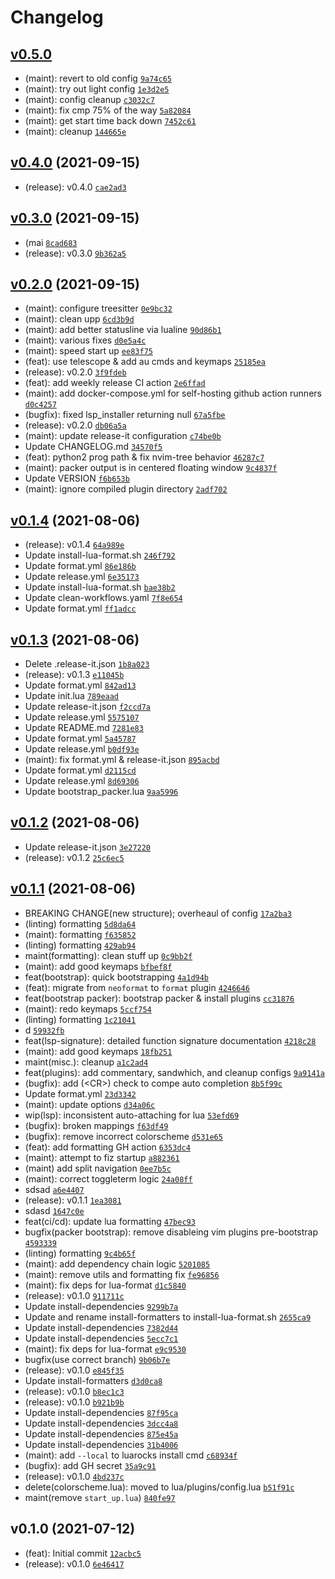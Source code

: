# Changelog

## [v0.5.0](https://github.com/vladdoster/neovim-configuration/compare/v0.4.0...v0.5.0)

- (maint): revert to old config [`9a74c65`](https://github.com/vladdoster/neovim-configuration/commit/9a74c6505c1936846b7c23952fa949662174ef0f)
- (maint): try out light config [`1e3d2e5`](https://github.com/vladdoster/neovim-configuration/commit/1e3d2e537e411dc0c08b286ff1792cf3251f9e23)
- (maint): config cleanup [`c3032c7`](https://github.com/vladdoster/neovim-configuration/commit/c3032c7c77e5a305206f50a4b0ce49f7b3b00895)
- (maint): fix cmp 75% of the way [`5a82084`](https://github.com/vladdoster/neovim-configuration/commit/5a820848514419b1c86226e16afb86ba9737971c)
- (maint): get start time back down [`7452c61`](https://github.com/vladdoster/neovim-configuration/commit/7452c61485cf8a254b34de2c2a8831798d2433b6)
- (maint): cleanup [`144665e`](https://github.com/vladdoster/neovim-configuration/commit/144665e9f885a0645bc17f5fcbcd915885dd6a90)

## [v0.4.0](https://github.com/vladdoster/neovim-configuration/compare/v0.3.0...v0.4.0) (2021-09-15)

- (release): v0.4.0 [`cae2ad3`](https://github.com/vladdoster/neovim-configuration/commit/cae2ad3454de1b89bd1617d09f30b8e7261dec40)

## [v0.3.0](https://github.com/vladdoster/neovim-configuration/compare/v0.2.0...v0.3.0) (2021-09-15)

- (mai [`8cad683`](https://github.com/vladdoster/neovim-configuration/commit/8cad68309cdc56f5332976c1d0db696d58eef8e8)
- (release): v0.3.0 [`9b362a5`](https://github.com/vladdoster/neovim-configuration/commit/9b362a5130d899f7f50995ccdf1b93824416effd)

## [v0.2.0](https://github.com/vladdoster/neovim-configuration/compare/v0.1.4...v0.2.0) (2021-09-15)

- (maint): configure treesitter [`0e9bc32`](https://github.com/vladdoster/neovim-configuration/commit/0e9bc320b76ff8efae13427498fbf6195bf3087b)
- (maint): clean upp [`6cd3b9d`](https://github.com/vladdoster/neovim-configuration/commit/6cd3b9d37122820d68f42ac06417bcc2e0d28a96)
- (maint): add better statusline via lualine [`90d86b1`](https://github.com/vladdoster/neovim-configuration/commit/90d86b153e77520f295cf160d6dd0e2a0d238cc3)
- (maint): various fixes [`d0e5a4c`](https://github.com/vladdoster/neovim-configuration/commit/d0e5a4cc219a1279c8341be694bd82df24e0b0f0)
- (maint): speed start up [`ee83f75`](https://github.com/vladdoster/neovim-configuration/commit/ee83f75aaa7dbc8696d237f77a5cc1fefc70d7a0)
- (feat): use telescope & add au cmds and keymaps [`25185ea`](https://github.com/vladdoster/neovim-configuration/commit/25185ea0b1d42aa2db014f28d6c624b731bcc376)
- (release): v0.2.0 [`3f9fdeb`](https://github.com/vladdoster/neovim-configuration/commit/3f9fdeb8300057e074c349c41eabef71d4d6d3a2)
- (feat): add weekly release CI action [`2e6ffad`](https://github.com/vladdoster/neovim-configuration/commit/2e6ffad8d2df647e2eabb05aae847d8d63f68586)
- (maint): add docker-compose.yml for self-hosting github action runners [`d0c4257`](https://github.com/vladdoster/neovim-configuration/commit/d0c4257eb5a853adcd5d15abe0cac45c8fe9451c)
- (bugfix): fixed lsp_installer returning null [`67a5fbe`](https://github.com/vladdoster/neovim-configuration/commit/67a5fbe87f44ffe6345e2ee5992d8d8212d02593)
- (release): v0.2.0 [`db06a5a`](https://github.com/vladdoster/neovim-configuration/commit/db06a5a73b06c59e2d9e624c24ea4ed4df686275)
- (maint): update release-it configuration [`c74be0b`](https://github.com/vladdoster/neovim-configuration/commit/c74be0b76c3fa9fa214b2c060bf2bbb56c81980e)
- Update CHANGELOG.md [`34570f5`](https://github.com/vladdoster/neovim-configuration/commit/34570f5486bea6df62ea728cab33bfc2169d2348)
- (feat): python2 prog path & fix nvim-tree behavior [`46287c7`](https://github.com/vladdoster/neovim-configuration/commit/46287c78ef47ebe5e31ed78516560e6555ab17df)
- (maint): packer output is in centered floating window [`9c4837f`](https://github.com/vladdoster/neovim-configuration/commit/9c4837f1d8325183bc5f1d4708a3e418698ffc41)
- Update VERSION [`f6b653b`](https://github.com/vladdoster/neovim-configuration/commit/f6b653b717afd74d348754c10d3f373a94355449)
- (maint): ignore compiled plugin directory [`2adf702`](https://github.com/vladdoster/neovim-configuration/commit/2adf7029f906e773eb541ab296000595a3828da5)

## [v0.1.4](https://github.com/vladdoster/neovim-configuration/compare/v0.1.3...v0.1.4) (2021-08-06)

- (release): v0.1.4 [`64a989e`](https://github.com/vladdoster/neovim-configuration/commit/64a989e15e2f93972c54c1265ee2f561bd4002ff)
- Update install-lua-format.sh [`246f792`](https://github.com/vladdoster/neovim-configuration/commit/246f7924880b0a5f44a361d125bd04e8641c5160)
- Update format.yml [`86e186b`](https://github.com/vladdoster/neovim-configuration/commit/86e186b80ffccc47f87fbfa2e38b61c74670fa2c)
- Update release.yml [`6e35173`](https://github.com/vladdoster/neovim-configuration/commit/6e35173c240c48ec1d7c55586f8c81c6f393d980)
- Update install-lua-format.sh [`bae38b2`](https://github.com/vladdoster/neovim-configuration/commit/bae38b2efe6847c6b235d01078d39c48cdcff267)
- Update clean-workflows.yaml [`7f8e654`](https://github.com/vladdoster/neovim-configuration/commit/7f8e6541c7be73b6161d24bcd49a995dda354cf4)
- Update format.yml [`ff1adcc`](https://github.com/vladdoster/neovim-configuration/commit/ff1adccc30ec46602f8cf3f4b177408157a8d745)

## [v0.1.3](https://github.com/vladdoster/neovim-configuration/compare/v0.1.2...v0.1.3) (2021-08-06)

- Delete .release-it.json [`1b8a023`](https://github.com/vladdoster/neovim-configuration/commit/1b8a02304e42ee317df0dbcc292f5e91bd4b4198)
- (release): v0.1.3 [`e11045b`](https://github.com/vladdoster/neovim-configuration/commit/e11045be08afcb89ac025f79a5116ef8ba040a46)
- Update format.yml [`842ad13`](https://github.com/vladdoster/neovim-configuration/commit/842ad133d65d480f1df711b38998bb132fedc26e)
- Update init.lua [`789eaad`](https://github.com/vladdoster/neovim-configuration/commit/789eaad209e543d02e8db6b1d240ef9c3e76fa8f)
- Update release-it.json [`f2ccd7a`](https://github.com/vladdoster/neovim-configuration/commit/f2ccd7abbfe6a7cf444f44788a28c72ef0b9eada)
- Update release.yml [`5575107`](https://github.com/vladdoster/neovim-configuration/commit/5575107d9f45557834684a83de53ef440dddce51)
- Update README.md [`7281e83`](https://github.com/vladdoster/neovim-configuration/commit/7281e83ea2a295c8e7e0862c82a44a3a6f16d7a0)
- Update format.yml [`5a45787`](https://github.com/vladdoster/neovim-configuration/commit/5a4578769a73a1081344d011d0243425a9d76e7d)
- Update release.yml [`b0df93e`](https://github.com/vladdoster/neovim-configuration/commit/b0df93e522c0ea4d7ef22d571d24514880e1b069)
- (maint): fix format.yml & release-it.json [`895acbd`](https://github.com/vladdoster/neovim-configuration/commit/895acbd2f4f33e84c520e2fe7f878444fdb59dd8)
- Update format.yml [`d2115cd`](https://github.com/vladdoster/neovim-configuration/commit/d2115cd59b25a76feba5158683085c57ecf36cff)
- Update release.yml [`8d69306`](https://github.com/vladdoster/neovim-configuration/commit/8d693061dd173dd4595fe6990c7fa53a3d8f64b3)
- Update bootstrap_packer.lua [`9aa5996`](https://github.com/vladdoster/neovim-configuration/commit/9aa5996b8b9d77888a1a6984c274ccf3bb46f8d0)

## [v0.1.2](https://github.com/vladdoster/neovim-configuration/compare/v0.1.1...v0.1.2) (2021-08-06)

- Update release-it.json [`3e27220`](https://github.com/vladdoster/neovim-configuration/commit/3e272202d64a23c20a4052e1b62cc7c1c7bc64d5)
- (release): v0.1.2 [`25c6ec5`](https://github.com/vladdoster/neovim-configuration/commit/25c6ec5d107c4b0349e3066a42057afec1c24637)

## [v0.1.1](https://github.com/vladdoster/neovim-configuration/compare/v0.1.0...v0.1.1) (2021-08-06)

- BREAKING CHANGE(new structure); overheaul of config [`17a2ba3`](https://github.com/vladdoster/neovim-configuration/commit/17a2ba3abb12d07dfd1727cff609078ee7e485d3)
- (linting) formatting [`5d8da64`](https://github.com/vladdoster/neovim-configuration/commit/5d8da64728bc331bc3e0cac04588feeec1d2c3e5)
- (maint): formatting [`f635852`](https://github.com/vladdoster/neovim-configuration/commit/f635852395560916eaf543ca71d7cd865900e946)
- (linting) formatting [`429ab94`](https://github.com/vladdoster/neovim-configuration/commit/429ab9479f4aba1b6414dcfee2dc215e52264638)
- maint(formatting): clean stuff up [`0c9bb2f`](https://github.com/vladdoster/neovim-configuration/commit/0c9bb2f1ba4dabdc54541c2201f331cd6e626e6f)
- (maint): add good keymaps [`bfbef8f`](https://github.com/vladdoster/neovim-configuration/commit/bfbef8f35d6085d6007ab0613feb20271bd4b8c7)
- feat(bootstrap): quick bootstrapping [`4a1d94b`](https://github.com/vladdoster/neovim-configuration/commit/4a1d94b1468c380d51c21cde24230a481cb3db8a)
- (feat): migrate from `neoformat` to `format` plugin [`4246646`](https://github.com/vladdoster/neovim-configuration/commit/424664671f7d02b6f9a3d3fb2bb3c8448a333632)
- feat(bootstrap packer): bootstrap packer & install plugins [`cc31876`](https://github.com/vladdoster/neovim-configuration/commit/cc318768f72eb10cda9aabe9fc068dcb8ce61d56)
- (maint): redo keymaps [`5ccf754`](https://github.com/vladdoster/neovim-configuration/commit/5ccf754f90d1e30f772fffa528f60c666bfd05cb)
- (linting) formatting [`1c21041`](https://github.com/vladdoster/neovim-configuration/commit/1c2104161ae3ae53b8f60785a1fabfdacb3333fc)
- d [`59932fb`](https://github.com/vladdoster/neovim-configuration/commit/59932fb391d43d584df801ee7dfad11082cc3410)
- feat(lsp-signature): detailed function signature documentation [`4218c28`](https://github.com/vladdoster/neovim-configuration/commit/4218c28134a620d04eb4ce2ba85454c3d2abe0c0)
- (maint): add good keymaps [`18fb251`](https://github.com/vladdoster/neovim-configuration/commit/18fb251f708aef2a6859d1fbf01fe3c4974b9bfe)
- maint(misc.): cleanup [`a1c2ad4`](https://github.com/vladdoster/neovim-configuration/commit/a1c2ad463e0119e87db5d651c1fbe854169c8b62)
- feat(plugins): add commentary, sandwhich, and cleanup configs [`9a9141a`](https://github.com/vladdoster/neovim-configuration/commit/9a9141a5961ba0d81b0bf1ea130bd0e8ffdd16e6)
- (bugfix): add (&lt;CR&gt;) check to compe auto completion [`8b5f99c`](https://github.com/vladdoster/neovim-configuration/commit/8b5f99c5ddbfee6900c3013651c0f10fe792d713)
- Update format.yml [`23d3342`](https://github.com/vladdoster/neovim-configuration/commit/23d33424711fb2cef2fc9d31c6ce922ecebda07d)
- (maint): update options [`d34a06c`](https://github.com/vladdoster/neovim-configuration/commit/d34a06ce79ad7461f3088eb18bfb66dd1be40f9f)
- wip(lsp): inconsistent auto-attaching for lua [`53efd69`](https://github.com/vladdoster/neovim-configuration/commit/53efd694427c41236e8236f069a3478cf247b2dd)
- (bugfix): broken mappings [`f63df49`](https://github.com/vladdoster/neovim-configuration/commit/f63df49e3cc046b78c4e0267cb584d8e2810b5be)
- (bugfix): remove incorrect colorscheme [`d531e65`](https://github.com/vladdoster/neovim-configuration/commit/d531e65ec0dd345b10a5627dcf3a74b6dbdee49a)
- (feat): add formatting GH action [`6353dc4`](https://github.com/vladdoster/neovim-configuration/commit/6353dc45d36ec92e0c9988defd311dd783586a5d)
- (maint): attempt to fiz startup [`a882361`](https://github.com/vladdoster/neovim-configuration/commit/a882361c0694832a2a13985a867b6905b8edfbd0)
- (maint) add split navigation [`0ee7b5c`](https://github.com/vladdoster/neovim-configuration/commit/0ee7b5c9cc7d12fddd7c5ec2cc1675b99c2de3cf)
- (maint): correct toggleterm logic [`24a08ff`](https://github.com/vladdoster/neovim-configuration/commit/24a08ffa46c019074db3be7a20308eb12d32870a)
- sdsad [`a6e4407`](https://github.com/vladdoster/neovim-configuration/commit/a6e4407f6880c192adfe3e0f1bb847226a313016)
- (release): v0.1.1 [`1ea3081`](https://github.com/vladdoster/neovim-configuration/commit/1ea30811b927ab11636fb4463571bbf0d1a16715)
- sdasd [`1647c0e`](https://github.com/vladdoster/neovim-configuration/commit/1647c0e2c78f633cc135ad5ed4d8e5c9870bbae4)
- feat(ci/cd): update lua formatting [`47bec93`](https://github.com/vladdoster/neovim-configuration/commit/47bec93a4ee32fe3c438769c028daccbb293bc57)
- bugfix(packer bootstrap): remove disableing vim plugins pre-bootstrap [`4593339`](https://github.com/vladdoster/neovim-configuration/commit/45933393881ac0de66d1b316643b5432fce7ca8c)
- (linting) formatting [`9c4b65f`](https://github.com/vladdoster/neovim-configuration/commit/9c4b65fd4f805a937de0c8276dea0eec771420fd)
- (maint): add dependency chain logic [`5201085`](https://github.com/vladdoster/neovim-configuration/commit/520108576c6bb614a8c089dbbdef0f482a3542f3)
- (maint): remove utils and formatting fix [`fe96856`](https://github.com/vladdoster/neovim-configuration/commit/fe9685605a7e816787a69ce5e797c5101ac6ec56)
- (maint): fix deps for lua-format [`d1c5840`](https://github.com/vladdoster/neovim-configuration/commit/d1c58408b3e74467ddb722cfe26cebc43165864e)
- (release): v0.1.0 [`911711c`](https://github.com/vladdoster/neovim-configuration/commit/911711c0d8862d3ab17935787aecc2b40386e4c2)
- Update install-dependencies [`9299b7a`](https://github.com/vladdoster/neovim-configuration/commit/9299b7a714bcd70c434eda5e0faee1b9c9a87b02)
- Update and rename install-formatters to install-lua-format.sh [`2655ca9`](https://github.com/vladdoster/neovim-configuration/commit/2655ca964da933d706a78a188cd9ea9f3aefeb4a)
- Update install-dependencies [`7382d44`](https://github.com/vladdoster/neovim-configuration/commit/7382d44a69e3f8ebf888e08afb08edb8a3e1c512)
- Update install-dependencies [`5ecc7c1`](https://github.com/vladdoster/neovim-configuration/commit/5ecc7c1c818351b2e93bde7b5317225b5a4c11bb)
- (maint): fix deps for lua-format [`e9c9530`](https://github.com/vladdoster/neovim-configuration/commit/e9c9530806f6e3a0eaf4bfadc226d31a92bfe9ba)
- bugfix(use correct branch) [`9b06b7e`](https://github.com/vladdoster/neovim-configuration/commit/9b06b7ef9dfe218540884f7b20e447e4cfad235f)
- (release): v0.1.0 [`e845f35`](https://github.com/vladdoster/neovim-configuration/commit/e845f350a5fd2b1ccfbca21ce8631c0715d1a36a)
- Update install-formatters [`d3d0ca8`](https://github.com/vladdoster/neovim-configuration/commit/d3d0ca879901a4ac0aa8136602e1ef844dfe8f5b)
- (release): v0.1.0 [`b8ec1c3`](https://github.com/vladdoster/neovim-configuration/commit/b8ec1c3c58b7dc65fa0801933ff20be66cf5dd49)
- (release): v0.1.0 [`b921b9b`](https://github.com/vladdoster/neovim-configuration/commit/b921b9b671aeb5f72797091cdf880e8775b5842c)
- Update install-dependencies [`87f95ca`](https://github.com/vladdoster/neovim-configuration/commit/87f95ca953e489dd49fbbffabf99313139fd715b)
- Update install-dependencies [`3dcc4a8`](https://github.com/vladdoster/neovim-configuration/commit/3dcc4a82367827841c6a12d64dd7ecb5c43ab418)
- Update install-dependencies [`875e45a`](https://github.com/vladdoster/neovim-configuration/commit/875e45a65d513558f793b2f4102ae05bf91973b8)
- Update install-dependencies [`31b4006`](https://github.com/vladdoster/neovim-configuration/commit/31b400619919a880476150d14d62cd8ddd19fd21)
- (maint): add `--local` to luarocks install cmd [`c68934f`](https://github.com/vladdoster/neovim-configuration/commit/c68934f7d9f04439c6b2ceeabe32beac61ee7272)
- (bugfix): add GH secret [`35a9c91`](https://github.com/vladdoster/neovim-configuration/commit/35a9c91aa5db8fa3189f88779b73ff82680943b2)
- (release): v0.1.0 [`4bd237c`](https://github.com/vladdoster/neovim-configuration/commit/4bd237c6b34c362483c6a1e08081da34187c8092)
- delete(colorscheme.lua): moved to lua/plugins/config.lua [`b51f91c`](https://github.com/vladdoster/neovim-configuration/commit/b51f91c483a010b84259207573f7b9601e5cafbb)
- maint(remove `start_up.lua`) [`840fe97`](https://github.com/vladdoster/neovim-configuration/commit/840fe97f9dfd2a037fc295df2fb4f4e6c5519932)

## v0.1.0 (2021-07-12)

- (feat): Initial commit [`12acbc5`](https://github.com/vladdoster/neovim-configuration/commit/12acbc580e180e72f4effee01a286f5bd0a8584a)
- (release): v0.1.0 [`6e46417`](https://github.com/vladdoster/neovim-configuration/commit/6e4641760eb6576e22e5aaadb11b79699377b9f0)
